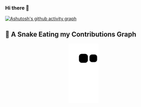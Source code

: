 ### Hi there 👋

<!--
**roberttijani/roberttijani** is a ✨ _special_ ✨ repository because its `README.md` (this file) appears on your GitHub profile.

Here are some ideas to get you started:

- 🔭 I’m currently working on ...
- 🌱 I’m currently learning ...
- 👯 I’m looking to collaborate on ...
- 🤔 I’m looking for help with ...
- 💬 Ask me about ...
- 📫 How to reach me: ...
- 😄 Pronouns: ...
- ⚡ Fun fact: ...
-->

[![Ashutosh's github activity graph](https://activity-graph.herokuapp.com/graph?username=roberttijani)](https://github.com/roberttijani/github-readme-activity-graph)

## 🐍 A Snake Eating my Contributions Graph
	
<p align = "center">
	<img src = "https://github.com/roberttijani/roberttijani/blob/output/github-contribution-grid-snake.svg" alt = "Snake Game"/>
</p>
